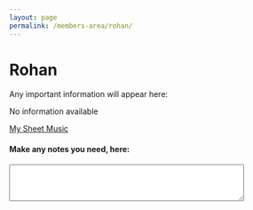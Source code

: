 ```yaml
---
layout: page
permalink: /members-area/rohan/
---
```

<body onbeforeunload="unload()" onpageshow="load()">
<h1> Rohan </h1>

Any important information will appear here:

No information available

<a href="/members-area/rohan/sheet-music/">My Sheet Music</a>

<h4>Make any notes you need, here:</h4>
<textarea id="Rohan's notes" rows="4" cols="50">
</textarea>

<script>
  function load() {
    document.getElementById("Rohan's notes").innerHTML = localStorage.getItem("Rohan's text-box"); 
  }
  function unload() {
    localStorage.setItem("Rohan's text-box", document.getElementById("Rohan's notes").innerHTML);
  }
  </script>
